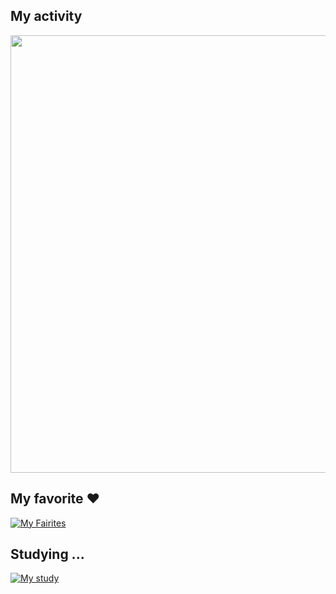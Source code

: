 ## My activity
<div align="center">
  <img width="700px"src="https://github-readme-streak-stats.herokuapp.com/?user=static-fuji&theme=react"  />
</div>

## My favorite ❤️
[![My Fairites](https://skillicons.dev/icons?i=go,rust,cpp,latex,git,github,docker,kubernetes,nginx)](https://skillicons.dev)

## Studying ...
[![My study](https://skillicons.dev/icons?i=mysql,aws,githubactions,prometheus,grafana,nextjs)](https://skillicons.dev)
